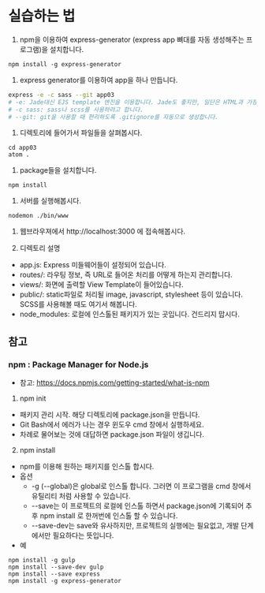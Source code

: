 # 실습하는 법

1. npm을 이용하여 express-generator (express app 뼈대를 자동 생성해주는 프로그램)을 설치합니다.
  ```
  npm install -g express-generator
  ```

1. express generator를 이용하여 app을 하나 만듭니다.
  ```sh
  express -e -c sass --git app03
  # -e: Jade대신 EJS template 엔진을 이용합니다. Jade도 좋지만, 일단은 HTML과 가장 유사한 EJS를 사용해봅시다.
  # -c sass: sass나 scss를 사용하려고 합니다.
  # --git: git을 사용할 때 편리하도록 .gitignore를 자동으로 생성합니다.
  ```

1. 디렉토리에 들어가서 파일들을 살펴봅시다.
  ```
  cd app03
  atom .
```

1. package들을 설치합니다.
  ```
  npm install
  ```

1. 서버를 실행해봅시다.
  ```
  nodemon ./bin/www
  ```

1. 웹브라우져에서 http://localhost:3000 에 접속해봅시다.

1. 디렉토리 설명
  - app.js: Express 미들웨어들이 설정되어 있습니다.
  - routes/: 라우팅 정보, 즉 URL로 들어온 처리를 어떻게 하는지 관리합니다.
  - views/: 화면에 출력할 View Template이 들어있습니다.
  - public/: static파일로 처리될 image, javascript, stylesheet 등이 있습니다. SCSS를 사용해볼 때도 여기서 해봅니다.
  - node_modules: 로컬에 인스톨된 패키지가 있는 곳입니다. 건드리지 맙시다.

## 참고

### npm : Package Manager for Node.js
- 참고: https://docs.npmjs.com/getting-started/what-is-npm


1. npm init
  - 패키지 관리 시작. 해당 디렉토리에 package.json을 만듭니다.
  - Git Bash에서 에러가 나는 경우 윈도우 cmd 창에서 실행하세요.
  - 차례로 물어보는 것에 대답하면 package.json 파일이 생깁니다.

2. npm install
  - npm를 이용해 원하는 패키지를 인스톨 합시다.
  - 옵션
    - -g (--global)은 global로 인스톨 합니다. 그러면 이 프로그램을 cmd 창에서 유틸리티 처럼 사용할 수 있습니다.
    - --save는 이 프로젝트의 로컬에 인스톨 하면서 package.json에 기록되어 추후 npm install 로 한꺼번에 인스톨 할 수 있습니다.
    - --save-dev는 save와 유사하지만, 프로젝트의 실행에는 필요없고, 개발 단계에서만 필요하다는 뜻입니다.
  - 예
  ```
  npm install -g gulp
  npm install --save-dev gulp
  npm install --save express
  npm install -g express-generator
  ```
